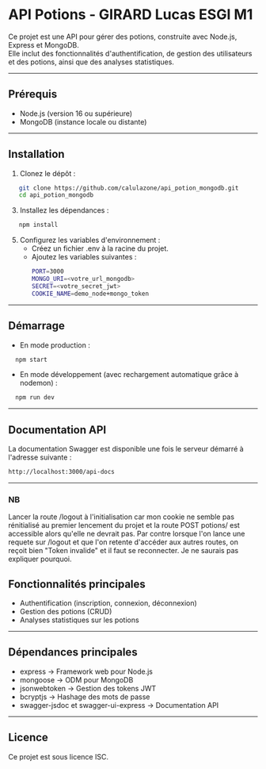 # API Potions - GIRARD Lucas ESGI M1

Ce projet est une API pour gérer des potions, construite avec Node.js, Express et MongoDB.  
Elle inclut des fonctionnalités d'authentification, de gestion des utilisateurs et des potions, ainsi que des analyses statistiques.

---

## Prérequis

- Node.js (version 16 ou supérieure)
- MongoDB (instance locale ou distante)

---

## Installation

1. Clonez le dépôt :
```bash
   git clone https://github.com/calulazone/api_potion_mongodb.git
   cd api_potion_mongodb
```

3. Installez les dépendances :
```bash
   npm install
```

5. Configurez les variables d'environnement :
   - Créez un fichier .env à la racine du projet.
   - Ajoutez les variables suivantes :
     ```bash
     PORT=3000
     MONGO_URI=<votre_url_mongodb>
     SECRET=<votre_secret_jwt>
     COOKIE_NAME=demo_node+mongo_token
     ```
---

## Démarrage

- En mode production :
```bash
  npm start
```

- En mode développement (avec rechargement automatique grâce à nodemon) :
```bash
  npm run dev
```
---

## Documentation API

La documentation Swagger est disponible une fois le serveur démarré à l'adresse suivante :  
```bash
http://localhost:3000/api-docs
```
---

### NB
Lancer la route /logout à l'initialisation car mon cookie ne semble pas rénitialisé au premier lencement du projet et la route POST potions/ est accessible alors qu'elle ne devrait pas. Par contre lorsque l'on lance une requete sur /logout et que l'on retente d'accéder aux autres routes, on reçoit bien "Token invalide" et il faut se reconnecter. Je ne saurais pas expliquer pourquoi.

## Fonctionnalités principales

- Authentification (inscription, connexion, déconnexion)
- Gestion des potions (CRUD)
- Analyses statistiques sur les potions

---

## Dépendances principales

- express → Framework web pour Node.js  
- mongoose → ODM pour MongoDB  
- jsonwebtoken → Gestion des tokens JWT  
- bcryptjs → Hashage des mots de passe  
- swagger-jsdoc et swagger-ui-express → Documentation API  

---

## Licence

Ce projet est sous licence ISC.
